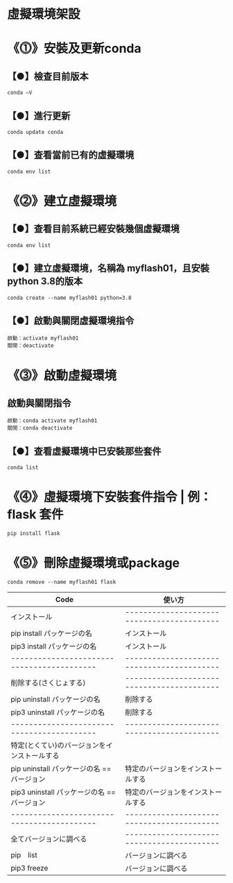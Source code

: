# 虛擬環境架設
# 《⓵》安裝及更新conda
## 【●】檢查目前版本
```
conda –V 
```
## 【●】進行更新
```
conda update conda
```
## 【●】查看當前已有的虛擬環境
```
conda env list
```
# 《⓶》建立虛擬環境
## 【●】查看目前系統已經安裝幾個虛擬環境
```
conda env list
```
## 【●】建立虛擬環境，名稱為 myflash01，且安裝python 3.8的版本
```
conda create --name myflash01 python=3.8
```
## 【●】啟動與關閉虛擬環境指令
```
啟動：activate myflash01
關閉：deactivate
```
# 《⓷》啟動虛擬環境
## 啟動與關閉指令
```
啟動：conda activate myflash01
關閉：conda deactivate
```
## 【●】查看虛擬環境中已安裝那些套件
```
conda list
```
# 《⓸》虛擬環境下安裝套件指令 | 例：flask 套件
```
pip install flask
```
# 《⓹》刪除虛擬環境或package
```
conda remove --name myflash01 flask
```
|Code|使い方|
|-|-|
|インストール|------------------------------------------| 
|pip install パッケージの名|インストール|
|pip3 install パッケージの名|インストール|
|------------------------------------------|------------------------------------------| 
|削除する(さくじょする)|------------------------------------------|
|pip uninstall パッケージの名|削除する|
|pip3 uninstall パッケージの名|削除する|
|------------------------------------------|------------------------------------------| 
|特定(とくてい)のバージョンをインストールする| |
|pip uninstall パッケージの名 == バージョン|特定のバージョンをインストールする|
|pip3 uninstall パッケージの名 == バージョン|特定のバージョンをインストールする|
|------------------------------------------|------------------------------------------| 
|全てバージョンに調べる|------------------------------------------|
|pip　list|バージョンに調べる|
|pip3 freeze |バージョンに調べる|
